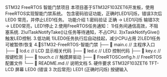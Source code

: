 STM32 FreeRTOS 智能门禁项目
本项目基于STM32F103ZET6开发板，使用FreeRTOS实现智能门禁系统。
包含密码验证功能，正确时LED1闪烁，错误3次后 LED0 常亮，并停止LED1任务。
功能介绍
1.密码验证
正确 → LED1闪烁
输错3次 → LED0常亮，LED1停止
2.使用FreeRTOS任务通知：
1)任务间通信高效，不阻塞系统.
2)ulTaskNotifyTake()让任务等待通知，不占CPU.
3)xTaskNotifyGive()触发LED控制.
3.低功耗
1)LED0任务执行后自动挂起，减少CPU占用
2)LED1任务可被暂停/恢复
4.📂STM32-FreeRTOS-智能门禁
├── 📄 main.c           // 主程序入口
├── 📄 lcd.c            // LCD 显示相关代码
├── 📄 led.c            // LED 控制代码
├── 📄 key.c            // 按键检测
├── 📄 touch.c          // 触摸屏驱动
├── 📄 FreeRTOSConfig.h // FreeRTOS 配置文件
└── 📄 README.md        // 说明文档
5. 硬件要求
STM32F103ZET6
TFT-LCD 屏幕
LED0 (错误 3 次后常亮)
LED1 (正确时闪烁)
按键输入
